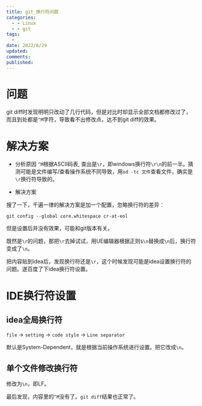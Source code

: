 ```yaml
---
title: git_换行符问题
categories:
  - - Linux
  - - git
tags:
  - 
date: 2022/8/29
updated:
comments:
published:
---
```


# 问题

git diff时发现明明只改动了几行代码，但是对比时却显示全部文档都修改过了，而且到处都是`^M`字符，导致看不出修改点，达不到git diff的效果。

# 解决方案

- 分析原因
  `^M`根据ASCII码表, 查出是`\r`，即windows换行符`\r\n`的前一半。猜测可能是文件编写/查看操作系统不同导致，用`od -tc 文件`查看文件，确实是`\r`换行符导致的。

- 解决方案

搜了一下，千遍一律的解决方案是加一个配置，忽略换行符的差异：

```shell
git config --global core.whitespace cr-at-eol  
```

但是设置后并没有效果，可能和git版本有关。

既然是`\r`的问题，那把`\r`去掉试试，用UE编辑器根据正则`$\n`替换成`\n`后，换行符变成了`\n`。

把内容贴到idea后，发现换行符还是`\r`，这个时候发现可能是idea设置换行符的问题。遂百度了下idea换行符设置。

# IDE换行符设置

## idea全局换行符

`file` -> `setting` -> `code style` -> `Line separator`

默认是System-Dependent，就是根据当前操作系统进行设置。把它改成`\n`。

## 单个文件修改换行符

修改为`\n`，即LF。

最后发现，内容里的`^M`没有了。`git diff`结果也正常了。
